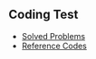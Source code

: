 ## Coding Test

- [Solved Problems](https://github.com/nampluskr/sw_pro/blob/main/problems.md)
- [Reference Codes](https://github.com/nampluskr/coding_test/blob/main/ref.md)
